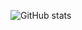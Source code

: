 ![GitHub stats](https://github-readme-stats.vercel.app/api?username=Jailbreak-Update&show_icons=true&theme=radical)
